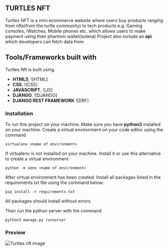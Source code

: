 ## TURTLES NFT

Turtles NFT is a mini ecommerce website where users buy products ranging from nfts(from the turtle community) to tech products e.g. Gaming consoles, iWatches, Mobile phones etc. which allows users to make payment using their phantom wallet(solana)
Project also include an **api** which developers can fetch data from

## Tools/Frameworks built with

Turtles Nft is built using

- **HTML5**,
  ![HTML]
- **CSS**,
  ![CSS]
- **JAVASCRIPT**,
  ![JS]
- **DJANGO**,
  ![DJANGO]
- **DJANGO REST FRAMEWORK**
  ![DRF]

### Installation

To run this project on your machine. Make sure you have **python3** installed on your machine.
Create a virtual environment on your code editor using the command

`virtualenv <name of environment>`

If virtualenv is not installed on your machine. Install it or use this alternative to create a virtual environment

`python -m venv <name of environment>`

After virtual environment has been created. Install all packages listed in the requirements.txt file using the command below:

`pip install -r requirements.txt`

All packages should install without errors.

Then run the python server with the command

`python3 manage.py runserver`

### Preview

![Turtles nft image](https://github.com/S13G/Turtle-NFT/blob/main/assets/Screenshot%20from%202022-10-11%2009-33-15.png)
